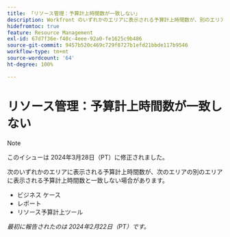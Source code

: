 ```yaml
---
title: 「リソース管理：予算計上時間数が一致しない」
description: Workfront のいずれかのエリアに表示される予算計上時間数が、別のエリアに表示される予算計上時間数と一致しない場合があります。
hidefromtoc: true
feature: Resource Management
exl-id: 67d7f36e-f40c-4eee-92a0-fe1625c9b486
source-git-commit: 9457b520c469c729f8727b1efd21bbde117b9546
workflow-type: tm+mt
source-wordcount: '64'
ht-degree: 100%

---
```


# リソース管理：予算計上時間数が一致しない

>[!NOTE]
>
>このイシューは 2024年3月28日（PT）に修正されました。

次のいずれかのエリアに表示される予算計上時間数が、次のエリアの別のエリアに表示される予算計上時間数と一致しない場合があります。

* ビジネス ケース
* レポート
* リソース予算計上ツール

_最初に報告されたのは 2024年2月22日（PT）です。_

